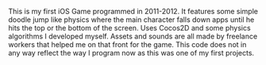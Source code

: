 This is my first iOS Game programmed in 2011-2012. It features some simple doodle jump like physics where the main character falls down apps until he hits the top or the bottom of the screen. Uses Cocos2D and some physics algorithms I developed myself. Assets and sounds are all made by freelance workers that helped me on that front for the game. This code does not in any way reflect the way I program now as this was one of my first projects.
